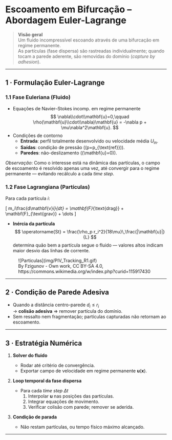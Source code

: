 # Escoamento em Bifurcação – Abordagem Euler-Lagrange


> **Visão geral**  
> Um fluido incompressível escoando através de uma bifurcação em regime permanente.  
> As partículas (fase dispersa) são rastreadas individualmente; quando tocam a parede aderente, são
> removidas do domínio (*capture by adhesion*).

---

## 1 · Formulação Euler-Lagrange

### 1.1 Fase Euleriana (Fluido)

- Equações de Navier–Stokes incomp. em regime permanente  
  $$
    \nabla\\cdot\\mathbf{u}=0,\qquad
    \rho(\mathbf{u}\\cdot\\nabla)\mathbf{u} = -\nabla p + \mu\nabla^2\mathbf{u}.
  $$
- Condições de contorno  
  - **Entrada**: perfil totalmente desenvolvido ou velocidade média $U_{\text{in}}$.  
  - **Saídas**: condição de pressão (\(p=p_{\text{ref}}\)).  
  - **Paredes**: não-deslizamento \((\mathbf{u}=0)\).

*Observação*: Como o interesse está na dinâmica das partículas, o campo de escoamento é resolvido apenas uma vez, até convergir para o regime permanente — evitando recálculo a cada *time step*.

### 1.2 Fase Lagrangiana (Partículas)

Para cada partícula $i$:

\[
  m_i\frac{d\mathbf{v}_i}{dt} = \mathbf{F}_{\text{drag}} + \mathbf{F}_{\text{grav}} + \dots
\]

- **Inércia da partícula**  
  $$
    \operatorname{St} = \frac{\rho_p r_i^2}{18\mu}\,\frac{|\mathbf{u}|}{L}
  $$
  determina quão bem a partícula segue o fluido — valores altos indicam maior desvio das linhas de corrente.



<figure markdown="span">
  ![Particulas](img/PIV_Tracking_R1.gif)
  <figcaption>By Fzigunov - Own work, CC BY-SA 4.0, https://commons.wikimedia.org/w/index.php?curid=115917430</figcaption>
</figure>


---

## 2 · Condição de Parede Adesiva

- Quando a distância centro-parede $d_i \le r_i$  
  → **colisão adesiva** ⇒ remover partícula do domínio.  
- Sem ressalto nem fragmentação; partículas capturadas não retornam ao escoamento.

---

## 3 · Estratégia Numérica

1. **Solver do fluido**  
    - Rodar até critério de convergência.  
    - Exportar campo de velocidade em regime permanente $\mathbf{u}(\mathbf{x})$.  

2. **Loop temporal da fase dispersa**  
    - Para cada *time step* $\Delta t$  
        1. Interpolar $\mathbf{u}$ nas posições das partículas.  
        2. Integrar equações de movimento.  
        3. Verificar colisão com parede; remover se aderida.  

3. **Condição de parada**  
     - Não restam partículas, ou tempo físico máximo alcançado.  

---
